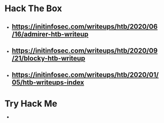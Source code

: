 # Hack The Box
* ## https://initinfosec.com/writeups/htb/2020/06/16/admirer-htb-writeup
* ## https://initinfosec.com/writeups/htb/2020/09/21/blocky-htb-writeup
* ## https://initinfosec.com/writeups/htb/2020/01/05/htb-writeups-index

# Try Hack Me
* 